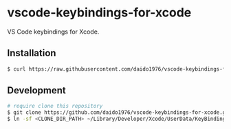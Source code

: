 # vscode-keybindings-for-xcode

VS Code keybindings for Xcode.

## Installation

```sh
$ curl https://raw.githubusercontent.com/daido1976/vscode-keybindings-for-xcode/main/VSCode.idekeybindings -o ~/Library/Developer/Xcode/UserData/KeyBindings/VSCode.idekeybindings
```

## Development

```sh
# require clone this repository
$ git clone https://github.com/daido1976/vscode-keybindings-for-xcode.git <CLONE_DIR_PATH>
$ ln -sf <CLONE_DIR_PATH> ~/Library/Developer/Xcode/UserData/KeyBindings/VSCode.idekeybindings
```

